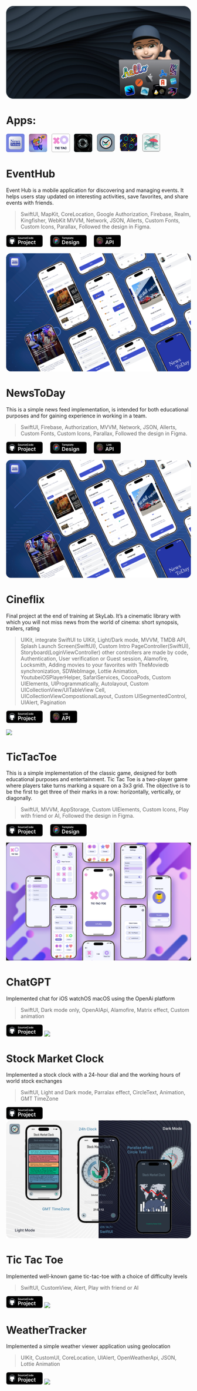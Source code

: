 <img src="images/github v2.png">

# Apps:

<a href="https://github.com/glbrom/NewsToDay"><img src="images/NewsToDayIconApp.png" width="50"></a>&nbsp;&nbsp;
<a href="https://github.com/glbrom/CineFlix"><img src="images/CineflixIconApp.png" width="50"></a>&nbsp;&nbsp;
<a href="https://github.com/glbrom/TicTacToe"><img src="images/XOIconApp.png" width="50"></a>&nbsp;&nbsp;
<a href="https://github.com/glbrom/ChatGPT"><img src="images/ChatGPTIconApp.png" width="50"></a>&nbsp;&nbsp;
<a href="https://github.com/glbrom/StockMarketClock"><img src="images/StockMarketClockIconApp.png" width="50"></a>&nbsp;&nbsp;
<a href="https://github.com/glbrom/Tic-Tac-Toe"><img src="images/XO2IconApp.png" width="50"></a>&nbsp;&nbsp;
<a href="https://github.com/glbrom/WeatherTrackerUIKit"><img src="images/WeatherTrackerIconApp.png" width="50"></a>&nbsp;&nbsp;

# EventHub
Event Hub is a mobile application for discovering and managing events. It helps users stay updated on interesting activities, save favorites, and share events with friends.

> SwiftUI, MapKit, CoreLocation, Google Authorization, Firebase, Realm, Kingfisher, WebKit MVVM, Network, JSON, Allerts, Custom Fonts, Custom Icons, Parallax, Followed the design in Figma.

<a href="https://github.com/ridebyhorse/EventHub"><img src="images/iconPrjct.svg" width="100"></a>&nbsp;&nbsp;&nbsp;&nbsp;&nbsp;<a href="https://www.figma.com/design/P1E4JoRoXGBgk1Tyanamay/Challenge-№3-%22Even-Hub%22?node-id=0-1&node-type=canvas&t=cvVaGlFALTqGBBi4-0"><img src="images/FigmaIcon.png" width="100"></a>&nbsp;&nbsp;&nbsp;&nbsp;&nbsp;<a href="https://docs.kudago.com/api/#"><img src="images/APIicon.png" width="74"></a>&nbsp;&nbsp;&nbsp;&nbsp;&nbsp;

<img src="images/NewsToDay.png">

# NewsToDay
This is a simple news feed implementation, is intended for both educational purposes and for gaining experience in working in a team.

> SwiftUI, Firebase, Authorization, MVVM, Network, JSON, Allerts, Custom Fonts, Custom Icons, Parallax, Followed the design in Figma.

<a href="https://github.com/glbrom/NewsToDay"><img src="images/iconPrjct.svg" width="100"></a>&nbsp;&nbsp;&nbsp;&nbsp;&nbsp;<a href="https://www.figma.com/design/pif4EdlBtkGzj0YzlAWLIp/Challenge-№2-%22NewsToDay-App%22?node-id=0-1&node-type=canvas&m=dev"><img src="images/FigmaIcon.png" width="100"></a>&nbsp;&nbsp;&nbsp;&nbsp;&nbsp;<a href="https://newsapi.org"><img src="images/APIicon.png" width="74"></a>&nbsp;&nbsp;&nbsp;&nbsp;&nbsp;

<img src="images/NewsToDay.png">

# Cineflix
Final project at the end of training at SkyLab. It’s a cinematic library with which you will not miss news from the world of cinema: short synopsis, trailers, rating

> UIKit, integrate SwiftUI to UIKit, Light/Dark mode, MVVM, TMDB API, Splash Launch Screen(SwiftUI), Custom Intro PageController(SwiftUI), Storyboard(LoginViewController) other controllers are made by code, Authentication, User verification or Guest session, Alamofire, Locksmith, Adding movies to your favorites with TheMoviedb synchronization, SDWebImage, Lottie Animation, YoutubeiOSPlayerHelper, SafariServices, CocoaPods, Custom UIElements, UIProgrammatically, Autolayout, Custom UICollectionView/UITableView Cell, UICollectionViewCompostionalLayout, Custom UISegmentedControl, UIAlert, Pagination

<a href="https://github.com/glbrom/CineFlix"><img src="images/iconPrjct.svg" width="100"></a>&nbsp;&nbsp;&nbsp;&nbsp;&nbsp;<a href="https://www.themoviedb.org"><img src="images/APIicon.png" width="74"></a>&nbsp;&nbsp;&nbsp;&nbsp;&nbsp;

<img src="images/CineFlix.png">

# TicTacToe
This is a simple implementation of the classic game, designed for both educational purposes and entertainment. 
Tic Tac Toe is a two-player game where players take turns marking a square on a 3x3 grid. The objective is to be the first to get three of their marks in a row: horizontally, vertically, or diagonally. 

> SwiftUI, MVVM, AppStorage, Custom UIElements, Custom Icons, Play with friend or AI, Followed the design in Figma.

<a href="https://github.com/glbrom/TicTacToe"><img src="images/iconPrjct.svg" width="100"></a>&nbsp;&nbsp;&nbsp;&nbsp;&nbsp;<a href="https://www.figma.com/design/VCZaYZSjHcyS2hoax7JQtl/Крестики-нолики?node-id=23-3395&node-type=canvas&t=4OQqKled6ZMdUNhb-0"><img src="images/FigmaIcon.png" width="100"></a>&nbsp;&nbsp;&nbsp;&nbsp;&nbsp;

<img src="images/XOApp.png">

# ChatGPT
Implemented chat for iOS watchOS macOS using the OpenAi platform

> SwiftUI, Dark mode only, OpenAIApi, Alamofire, Matrix effect, Custom animation

<a href="https://github.com/glbrom/ChatGPT"><img src="images/iconPrjct.svg" width="100"></a>
<img src="images/ChatGPT.png">


# Stock Market Clock
Implemented a stock clock with a 24-hour dial and the working hours of world stock exchanges

> SwiftUI, Light and Dark mode, Parralax effect, CircleText, Animation, GMT TimeZone

<a href="https://github.com/glbrom/StockMarketClock"><img src="images/iconPrjct.svg" width="100"></a>
<img src="images/MarketClock.png">


# Tic Tac Toe
Implemented well-known game tic-tac-toe with a choice of difficulty levels

> SwiftUI, CustomView, Alert, Play with friend or AI

<a href="https://github.com/glbrom/Tic-Tac-Toe"><img src="images/iconPrjct.svg" width="100"></a>
<img src="images/XO.png">


# WeatherTracker
Implemented a simple weather viewer application using geolocation

> UIKit, CustomUI, CoreLocation, UIAlert, OpenWeatherApi, JSON, Lottie Animation

<a href="https://github.com/glbrom/WeatherTrackerUIKit"><img src="images/iconPrjct.svg" width="100"></a>
<img src="images/WeatherApp.png">
